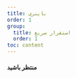 ```yaml
---
title: باینری
order: 1
group:
  title: استقرار سریع
  order: 1
toc: content
---
```


#### منتظر باشید


